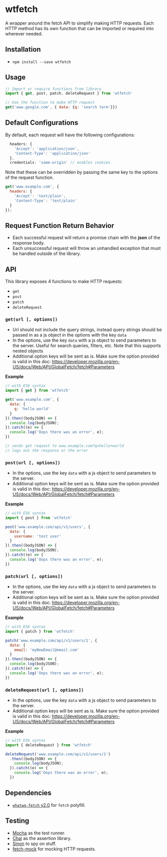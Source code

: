 # wtfetch
A wrapper around the fetch API to simplify making HTTP requests. Each
HTTP method has its own function that can be imported or required into
wherever needed.

## Installation
- `npm install --save wtfetch`

## Usage
```js
// Import or require functions from library
import { get, post, patch, deleteRequest } from 'wtfetch'

// Use the function to make HTTP request
get('www.google.com', { data: {q: 'search term'}})
```

## Default Configurations
By default, each request will have the following configurations:

```js
  headers: {
    'Accept': 'application/json',
    'Content-Type': 'application/json'
  },
  credentials: 'same-origin' // enables cookies
```

Note that these can be overridden by passing the same key to the options
of the request function.

```js
get('www.example.com', {
  headers: {
    'Accept': 'text/plain',
    'Content-Type': 'text/plain'
  }
});
```

## Request Function Return Behavior
- Each successful request will return a promise chain with the **json** of the response body.
- Each unsuccessful request will throw an unhandled exception that must be handled outside of the library.

## API
This library exposes 4 functions to make HTTP requests:
- `get`
- `post`
- `patch`
- `deleteRequest`

### `get(url [, options])`
- Url should not include the query strings, instead query strings should be passed in as a
  js object in the options with the key `data`
- In the options, use the key `data` with a js object to send parameters to the server.
  Useful for search queries, filters, etc. Note that this supports nested objects
- Additional option keys will be sent as is. Make sure the option provided is valid in this
  doc: https://developer.mozilla.org/en-US/docs/Web/API/GlobalFetch/fetch#Parameters

__Example__
```js
// with ES6 syntax
import { get } from 'wtfetch'

get('www.example.com', {
  data: {
    q: 'hello world'
  }
}).then((bodyJSON) => {
  console.log(bodyJSON);
}).catch((e) => {
  console.log('Oops there was an error', e);
})

// sends get request to www.example.com?q=hello+world
// logs out the response or the error
```

### `post(url [, options])`
- In the options, use the key `data` with a js object to send parameters to the server.
- Additional option keys will be sent as is. Make sure the option provided is valid in this
  doc: https://developer.mozilla.org/en-US/docs/Web/API/GlobalFetch/fetch#Parameters

__Example__
```js
// with ES6 syntax
import { post } from 'wtfetch'

post('www.example.com/api/v1/users', {
  data: {
    username: 'test user'
  }
}).then((bodyJSON) => {
  console.log(bodyJSON);
}).catch((e) => {
  console.log('Oops there was an error', e);
})
```

### `patch(url [, options])`
- In the options, use the key `data` with a js object to send parameters to the server.
- Additional option keys will be sent as is. Make sure the option provided is valid in this
  doc: https://developer.mozilla.org/en-US/docs/Web/API/GlobalFetch/fetch#Parameters

__Example__
```js
// with ES6 syntax
import { patch } from 'wtfetch'

patch('www.example.com/api/v1/users/1', {
  data: {
    email: 'myNewEmail@email.com'
  }
}).then((bodyJSON) => {
  console.log(bodyJSON);
}).catch((e) => {
  console.log('Oops there was an error', e);
})
```

### `deleteRequest(url [, options])`
- In the options, use the key `data` with a js object to send parameters to the server.
- Additional option keys will be sent as is. Make sure the option provided is valid in this
  doc: https://developer.mozilla.org/en-US/docs/Web/API/GlobalFetch/fetch#Parameters

__Example__
```js
// with ES6 syntax
import { deleteRequest } from 'wtfetch'

deleteRequest('www.example.com/api/v1/users/1')
  .then((bodyJSON) => {
    console.log(bodyJSON);
  }).catch((e) => {
    console.log('Oops there was an error', e);
  })
```

## Dependencies
- [`whatwg-fetch` v2.0](https://github.com/github/fetch/releases/tag/v2.0.0) for `fetch` polyfill.

## Testing
- [Mocha](https://mochajs.org) as the test runner.
- [Chai](http://chaijs.com/) as the assertion library.
- [Sinon](http://sinonjs.org/) to spy on stuff.
- [fetch-mock](https://github.com/wheresrhys/fetch-mock) for mocking
  HTTP requests.
